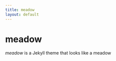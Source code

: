 ```yaml
---
title: meadow
layout: default
---
```


# meadow

*meadow* is a Jekyll theme that looks like a meadow
